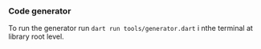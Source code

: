 ### Code generator

To run the generator run `dart run tools/generator.dart` i nthe terminal at library root level.